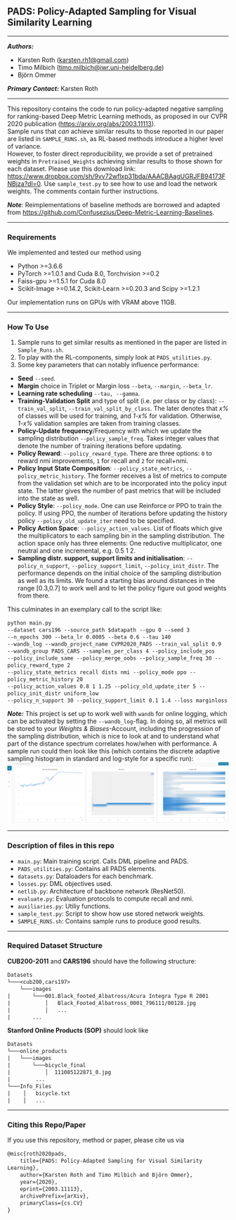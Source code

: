 ## PADS: Policy-Adapted Sampling for Visual Similarity Learning

---
***Authors:***
* Karsten Roth (karsten.rh1@gmail.com)
* Timo Milbich (timo.milbich@iwr.uni-heidelberg.de)
* Björn Ommer

***Primary Contact:*** Karsten Roth

---

This repository contains the code to run policy-adapted negative sampling for ranking-based Deep Metric Learning methods, as proposed in our CVPR 2020 publication (https://arxiv.org/abs/2003.11113).  
Sample runs that *can* achieve similar results to those reported in our paper are listed in `SAMPLE_RUNS.sh`, as RL-based methods introduce a higher level of variance.  
However, to foster direct reproducibility, we provide a set of pretrained weights in `Pretrained_Weights` achieving similar results to those shown for each dataset.
Please use this download link: https://www.dropbox.com/sh/9vv72wflxp31bda/AAACBAagUGRJFB94173FNBjza?dl=0. Use `sample_test.py` to see how to use and load the network weights. The comments contain further instructions.


***Note***: Reimplementations of baseline methods are borrowed and adapted from https://github.com/Confusezius/Deep-Metric-Learning-Baselines.

---

### Requirements

We implemented and tested our method using
* Python >=3.6.6
* PyTorch >=1.0.1 and Cuda 8.0, Torchvision >=0.2
* Faiss-gpu >=1.5.1 for Cuda 8.0
* Scikit-Image >=0.14.2, Scikit-Learn >=0.20.3 and Scipy >=1.2.1

Our implementation runs on GPUs with VRAM above 11GB.

---
### How To Use

1. Sample runs to get similar results as mentioned in the paper are listed in `Sample_Runs.sh`.
2. To play with the RL-components, simply look at `PADS_utilities.py`.
3. Some key parameters that can notably influence performance:
  * **Seed** `--seed`.
  * **Margin** choice in Triplet or Margin loss `--beta`, `--margin`, `--beta_lr`.
  * **Learning rate scheduling** `--tau, --gamma`.
  * **Training-Validation Split** and type of split (i.e. per class or by class): `--train_val_split`, `--train_val_split_by_class`. The later denotes that *x%* of classes will be used for training, and *1-x%* for validation. Otherwise, *1-x%* validation samples are taken from training classes.
  * **Policy-Update frequency**/Frequency with which we update the sampling distribution `--policy_sample_freq`. Takes integer values that denote the number of training iterations before updating.
  * **Policy Reward**: `--policy_reward_type`. There are three options: `0` to reward nmi improvements, `1` for recall and `2` for recall+nmi.
  * **Policy Input State Composition**: `--policy_state_metrics`, `--policy_metric_history`. The former receives a list of metrics to compute from the validation set which are to be incorporated into the policy input state. The latter gives the number of past metrics that will be included into the state as well.
  * **Policy Style**: `--policy_mode`. One can use Reinforce or PPO to train the policy. If using PPO, the number of iterations before updating the history policy `--policy_old_update_iter` need to be specified.
  * **Policy Action Space**: `--policy_action_values`. List of floats which give the multiplicators to each sampling bin in the sampling distribution. The action space only has three elements: One reductive multiplicator, one neutral and one incremental, e.g. 0.5 1 2.
  * **Sampling distr. support, support limits and initialisation**: `--policy_n_support`, `--policy_support_limit`, `--policy_init_distr`. The performance depends on the initial choice of the sampling distribution as well as its limits. We found a starting bias around distances in the range [0.3,0.7] to work well and to let the policy figure out good weights from there.

This culminates in an exemplary call to the script like:
```
python main.py
--dataset cars196 --source_path $datapath --gpu 0 --seed 3
--n_epochs 300 --beta_lr 0.0005 --beta 0.6 --tau 140
--wandb_log --wandb_project_name CVPR2020_PADS --train_val_split 0.9
--wandb_group PADS_CARS --samples_per_class 4 --policy_include_pos
--policy_include_same --policy_merge_oobs --policy_sample_freq 30 --policy_reward_type 2
--policy_state_metrics recall dists nmi --policy_mode ppo --policy_metric_history 20
--policy_action_values 0.8 1 1.25 --policy_old_update_iter 5 --policy_init_distr uniform_low
--policy_n_support 30 --policy_support_limit 0.1 1.4 --loss marginloss
```

***Note:*** This project is set up to work well with `wandb` for online logging, which can be activated by setting the `--wandb_log`-flag. In doing so, all metrics will be stored to your *Weights & Biases*-Account, including the progression of the sampling distribution, which is nice to look at and to understand what part of the distance spectrum correlates how/when with performance. A sample run could then look like this (which contains the discrete adaptive sampling histogram in standard and log-style for a specific run):
![S](images/sample_viz.png)


---
### Description of files in this repo
* `main.py`: Main training script. Calls DML pipeline and PADS.
* `PADS_utilities.py`: Contains all PADS elements.
* `datasets.py`: Dataloaders for each benchmark.
* `losses.py`: DML objectives used.
* `netlib.py`: Architecture of backbone network (ResNet50).
* `evaluate.py`: Evaluation protocols to compute recall and nmi.
* `auxiliaries.py`: Utiliy functions.
* `sample_test.py`: Script to show how use stored network weights.
* `SAMPLE_RUNS.sh`: Contains sample runs to produce good results.

---
### Required Dataset Structure
**CUB200-2011** and **CARS196** should have the following structure:
```
Datasets
└───<cub200,cars197>
    └───images
|       └───001.Black_footed_Albatross/Acura Integra Type R 2001
|           │   Black_Footed_Albatross_0001_796111/00128.jpg
|           │   ...
|       ...
```

**Stanford Online Products (SOP)** should look like
```
Datasets
└───online_products
|   └───images
|       └───bicycle_final
|           │  111085122871_0.jpg
|        ...
└───Info_Files
|    │   bicycle.txt
|    │   ...
```

---
### Citing this Repo/Paper
If you use this repository, method or paper, please cite us via
```
@misc{roth2020pads,
    title={PADS: Policy-Adapted Sampling for Visual Similarity Learning},
    author={Karsten Roth and Timo Milbich and Björn Ommer},
    year={2020},
    eprint={2003.11113},
    archivePrefix={arXiv},
    primaryClass={cs.CV}
}
```
